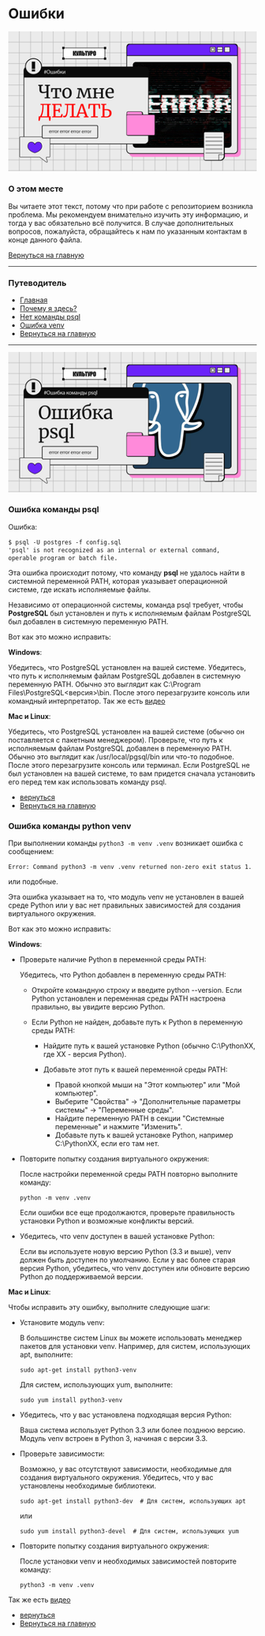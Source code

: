 # Ошибки

[![Picture](https://github.com/AsQqqq/culturo/blob/master/GitAssets/image/er1.png?raw=true)](#ошибки)

### О этом месте

Вы читаете этот текст, потому что при работе с репозиторием возникла проблема. Мы рекомендуем внимательно изучить эту информацию, и тогда у вас обязательно всё получится. В случае дополнительных вопросов, пожалуйста, обращайтесь к нам по указанным контактам в конце данного файла.

[Вернуться на главную](https://github.com/AsQqqq/culturo#настройка-postgresql)

---

### Путеводитель

- [Главная](#ошибки)
- [Почему я здесь?](#о-этом-месте)
- [Нет команды psql](#ошибка-команды-psql)
- [Ошибка venv](#ошибка-команды-python-venv)
- [Вернуться на главную](https://github.com/AsQqqq/culturo#настройка-postgresql)


---

[![Picture](https://github.com/AsQqqq/culturo/blob/master/GitAssets/image/er2.png?raw=true)](#ошибки)

### Ошибка команды psql

Ошибка:
```
$ psql -U postgres -f config.sql
'psql' is not recognized as an internal or external command,
operable program or batch file.
```

Эта ошибка происходит потому, что команду **psql** не удалось найти в системной переменной PATH, которая указывает операционной системе, где искать исполняемые файлы.

Независимо от операционной системы, команда psql требует, чтобы **PostgreSQL** был установлен и путь к исполняемым файлам PostgreSQL был добавлен в системную переменную PATH.

Вот как это можно исправить:

**Windows**:

Убедитесь, что PostgreSQL установлен на вашей системе.
Убедитесь, что путь к исполняемым файлам PostgreSQL добавлен в системную переменную PATH. Обычно это выглядит как C:\Program Files\PostgreSQL\<версия>\bin.
После этого перезагрузите консоль или командный интерпретатор.
Так же есть [видео](https://youtu.be/UKZOp8XCf_Q)


**Mac и Linux**:

Убедитесь, что PostgreSQL установлен на вашей системе (обычно он поставляется с пакетным менеджером).
Проверьте, что путь к исполняемым файлам PostgreSQL добавлен в переменную PATH. Обычно это выглядит как /usr/local/pgsql/bin или что-то подобное.
После этого перезагрузите консоль или терминал.
Если PostgreSQL не был установлен на вашей системе, то вам придется сначала установить его перед тем как использовать команду psql.

- [вернуться](#путеводитель)
- [Вернуться на главную](https://github.com/AsQqqq/culturo#настройка-postgresql)



### Ошибка команды python venv

При выполнении команды `python3 -m venv .venv` возникает ошибка с сообщением:

```
Error: Command python3 -m venv .venv returned non-zero exit status 1.
```

или подобные.

Эта ошибка указывает на то, что модуль venv не установлен в вашей среде Python или у вас нет правильных зависимостей для создания виртуального окружения.

Вот как это можно исправить:

**Windows**:

* Проверьте наличие Python в переменной среды PATH:

    Убедитесь, что Python добавлен в переменную среды PATH:

    * Откройте командную строку и введите python --version. Если Python установлен и переменная среды PATH настроена правильно, вы увидите версию Python.

    * Если Python не найден, добавьте путь к Python в переменную среды PATH:

        * Найдите путь к вашей установке Python (обычно C:\PythonXX, где XX - версия Python).

        * Добавьте этот путь к вашей переменной среды PATH:

            * Правой кнопкой мыши на "Этот компьютер" или "Мой компьютер".
            * Выберите "Свойства" -> "Дополнительные параметры системы" -> "Переменные среды".
            * Найдите переменную PATH в секции "Системные переменные" и нажмите "Изменить".
            * Добавьте путь к вашей установке Python, например C:\PythonXX, если его там нет.

* Повторите попытку создания виртуального окружения:

    После настройки переменной среды PATH повторно выполните команду:
    
    ```
    python -m venv .venv
    ```
    Если ошибки все еще продолжаются, проверьте правильность установки Python и возможные конфликты версий.

* Убедитесь, что venv доступен в вашей установке Python:

    Если вы используете новую версию Python (3.3 и выше), venv должен быть доступен по умолчанию.
    Если у вас более старая версия Python, убедитесь, что venv доступен или обновите версию Python до поддерживаемой версии.


**Mac и Linux**:

Чтобы исправить эту ошибку, выполните следующие шаги:

* Установите модуль venv:

    В большинстве систем Linux вы можете использовать менеджер пакетов для установки venv. Например, для систем, использующих apt, выполните:

    ```
    sudo apt-get install python3-venv
    ```
    Для систем, использующих yum, выполните:
    ```
    sudo yum install python3-venv
    ```
* Убедитесь, что у вас установлена подходящая версия Python:

    Ваша система использует Python 3.3 или более позднюю версию. Модуль venv встроен в Python 3, начиная с версии 3.3.
* Проверьте зависимости:

    Возможно, у вас отсутствуют зависимости, необходимые для создания виртуального окружения. Убедитесь, что у вас установлены необходимые библиотеки.
    ```
    sudo apt-get install python3-dev  # Для систем, использующих apt
    ```
    или
    ```
    sudo yum install python3-devel  # Для систем, использующих yum
    ```
* Повторите попытку создания виртуального окружения:

    После установки venv и необходимых зависимостей повторите команду:
    ```
    python3 -m venv .venv
    ```
Так же есть [видео](https://youtu.be/UKZOp8XCf_Q)

- [вернуться](#путеводитель)
- [Вернуться на главную](https://github.com/AsQqqq/culturo#настройка-проекта)
